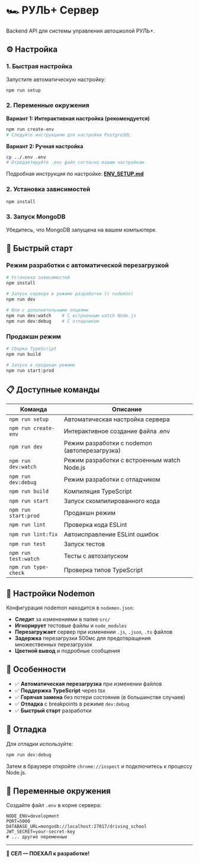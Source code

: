 # 🏎️ РУЛЬ+ Сервер

Backend API для системы управления автошколой РУЛЬ+.

## ⚙️ Настройка

### 1. Быстрая настройка
Запустите автоматическую настройку:
```bash
npm run setup
```

### 2. Переменные окружения

**Вариант 1: Интерактивная настройка (рекомендуется)**
```bash
npm run create-env
# Следуйте инструкциям для настройки PostgreSQL
```

**Вариант 2: Ручная настройка**
```bash
cp ../.env .env
# Отредактируйте .env файл согласно вашим настройкам
```

Подробная инструкция по настройке: **[ENV_SETUP.md](ENV_SETUP.md)**

### 2. Установка зависимостей
```bash
npm install
```

### 3. Запуск MongoDB
Убедитесь, что MongoDB запущена на вашем компьютере.

## 🚀 Быстрый старт

### Режим разработки с автоматической перезагрузкой

```bash
# Установка зависимостей
npm install

# Запуск сервера в режиме разработки (с nodemon)
npm run dev

# Или с дополнительными опциями
npm run dev:watch    # С встроенным watch Node.js
npm run dev:debug    # С отладчиком
```

### Продакшн режим

```bash
# Сборка TypeScript
npm run build

# Запуск в продакшн режиме
npm run start:prod
```

## 📋 Доступные команды

| Команда | Описание |
|---------|----------|
| `npm run setup` | Автоматическая настройка сервера |
| `npm run create-env` | Интерактивное создание файла .env |
| `npm run dev` | Режим разработки с nodemon (автоперезагрузка) |
| `npm run dev:watch` | Режим разработки с встроенным watch Node.js |
| `npm run dev:debug` | Режим разработки с отладчиком |
| `npm run build` | Компиляция TypeScript |
| `npm run start` | Запуск скомпилированного кода |
| `npm run start:prod` | Продакшн режим |
| `npm run lint` | Проверка кода ESLint |
| `npm run lint:fix` | Автоисправление ESLint ошибок |
| `npm run test` | Запуск тестов |
| `npm run test:watch` | Тесты с автозапуском |
| `npm run type-check` | Проверка типов TypeScript |

## 🔧 Настройки Nodemon

Конфигурация nodemon находится в `nodemon.json`:

- **Следит** за изменениями в папке `src/`
- **Игнорирует** тестовые файлы и `node_modules`
- **Перезагружает** сервер при изменении `.js`, `.json`, `.ts` файлов
- **Задержка** перезагрузки 500мс для предотвращения множественных перезагрузок
- **Цветной вывод** и подробные сообщения

## 🌟 Особенности

- ✅ **Автоматическая перезагрузка** при изменении файлов
- ✅ **Поддержка TypeScript** через tsx
- ✅ **Горячая замена** без потери состояния (в большинстве случаев)
- ✅ **Отладка** с breakpoints в режиме `dev:debug`
- ✅ **Быстрый старт** разработки

## 🐛 Отладка

Для отладки используйте:
```bash
npm run dev:debug
```

Затем в браузере откройте `chrome://inspect` и подключитесь к процессу Node.js.

## 📝 Переменные окружения

Создайте файл `.env` в корне сервера:

```env
NODE_ENV=development
PORT=5000
DATABASE_URL=mongodb://localhost:27017/driving_school
JWT_SECRET=your-secret-key
# ... другие переменные
```

---

**🚗 СЕЛ — ПОЕХАЛ к разработке!**
